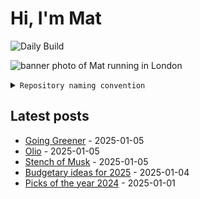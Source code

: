 # Hi, I'm Mat

![Daily Build](https://github.com/mat-0/mat-0/workflows/Daily%20Build/badge.svg)

![banner photo of Mat running in London](https://raw.githubusercontent.com/mat-0/mat-0/master/images/gh-header-image-cropped.jpg)

<details><summary><code>Repository naming convention</code></summary>
  
Repositories, where possible, are lowercase with underscores and follow the naming conventions below. 

  
- For demonstrations or proof of concepts, use the format `demo_name`.
- Boilerplate or templates are named in the format `template_name`.
  - where appropriate these are also published through GitHub pages and will be available at `username.github.io/repo_name`.
- WordPress-related content (mostly plugins) are prefixed with `wp_`.
- Twitter bots are prefixed with `bot_`.
- Standard repositories are named as they are, sometimes this might be a domain name e.g. `thechels.uk`.
</details>

## Latest posts

<!-- blog starts -->
- [Going Greener](https://thechels.uk/going-greener) - 2025-01-05
- [Olio](https://thechels.uk/olio) - 2025-01-05
- [Stench of Musk](https://thechels.uk/stench-of-musk) - 2025-01-05
- [Budgetary ideas for 2025](https://thechels.uk/budgetary-ideas-for-2025) - 2025-01-04
- [Picks of the year 2024](https://thechels.uk/picks-of-the-year-2024) - 2025-01-01
<!-- blog ends -->
